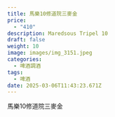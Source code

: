 ```yaml
---
title: 馬樂10修道院三麥金
price:
  - "410"
description: Maredsous Tripel 10
draft: false
weight: 10
image: images/img_3151.jpeg
categories:
  - 啤酒調酒
tags:
  - 啤酒
date: 2025-03-06T11:43:23.671Z
---
```

馬樂10修道院三麥金